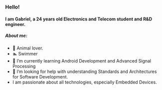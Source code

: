 ### Hello!

#### I am Gabriel, a 24 years old Electronics and Telecom student and R&D engineer.

##### About me:
- :frog: Animal lover.
- 🏊 Swimmer
- 🌱 I’m currently learning Android Development and Advanced Signal Processing 
- 🤔 I’m looking for help with understanding Standards and Architectures for Software Development.
- I am passionate about all technologies, especially Embedded Devices.
<!--
**LiviuGabrielP/LiviuGabrielP** is a ✨ _special_ ✨ repository because its `README.md` (this file) appears on your GitHub profile.

Here are some ideas to get you started:

- 🔭 I’m currently working on ...
- 🌱 I’m currently learning ...
- 👯 I’m looking to collaborate on ...
- 🤔 I’m looking for help with MVVM applications in 
- 💬 Ask me about ...
- 📫 How to reach me: ...
- 😄 Pronouns: ...
- ⚡ Fun fact: ...
-->
